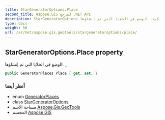 ```yaml
---
title: StarGeneratorOptions.Place
second_title: Aspose.GIS لمرجع .NET API
description: StarGeneratorOptions ملكية. الوضع في الخلايا التي تم إنشاؤها. _
type: docs
weight: 50
url: /ar/net/aspose.gis.geotools/stargeneratoroptions/place/
---
```

## StarGeneratorOptions.Place property

الوضع في الخلايا التي تم إنشاؤها. _

```csharp
public GeneratorPlaces Place { get; set; }
```

### أنظر أيضا

* enum [GeneratorPlaces](../../generatorplaces/)
* class [StarGeneratorOptions](../)
* مساحة الاسم [Aspose.Gis.GeoTools](../../stargeneratoroptions/)
* المجسم [Aspose.GIS](../../../)


